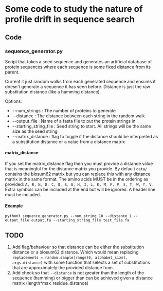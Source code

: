 # Some code to study the nature of profile drift in sequence search

## Code

### sequence_generator.py

Script that takes a seed sequence and generates an artificial database
of protein sequences where each sequence is some fixed distance from its parent.

Current it just random walks from each generated sequence and ensures it doesn't
generate a sequence it has seen before. Distance is just the raw substitution
distance (like a hamming distance).

Options:

* --num_strings : The number of proteins to generate
* --distance : The distance between each string in the random walk
* --output_file : Name of a fasta file to put the protein strings in
* --starting_string_file : Seed string to start. All strings will be the same size as the seed string
* --matrix_distance : flag to toggle if the distance should be interpreted as a substitution distance or a value from a distance matrix

#### matrix_distance

If you set the matrix_distance flag then you must provide a distance value that is
meaningful for the distance matrix you provide. By default `data/` contains the blosum62 matrix but you can replace this with any distance matrix in the same format. The amino acids MUST be in the ordering as provided: `A, R, N, D, C, Q, E, G, H, I, L, K, M, F, P, S, T, W, Y, V`. Extra symbols can be included at the end but will be ignored. A header line must be included.

#### Example

```
python3 sequence_generator.py --num_string 10 --distance 1 --output_file output.fa --starting_string_file test_file.fa
```

## TODO

1. Add flag/behaviour so that distance can be either the substitution distance or
a blosum62 distance. Which would mean replacing `replacements = random.sample(range(0, alphabet_size), args.distance)` with some function that selects a set of substitutions that are approximately the provided distance from.
2. Add check so that `--distance` is not greater than the length of the sequence (hamming) or bigger than can be achieved given a distance matrix (length*max_residue_distance)
